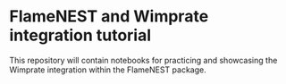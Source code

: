 # FlameNEST and Wimprate integration tutorial

This repository will contain notebooks for practicing and showcasing the Wimprate integration within the FlameNEST package.
